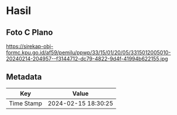 # Hasil

## Foto C Plano

https://sirekap-obj-formc.kpu.go.id/af59/pemilu/ppwp/33/15/01/20/05/3315012005010-20240214-204957--f3144712-dc79-4822-9d4f-41994b622155.jpg


## Metadata

| Key        | Value               |
| ---------- | ------------------- |
| Time Stamp | 2024-02-15 18:30:25 |




